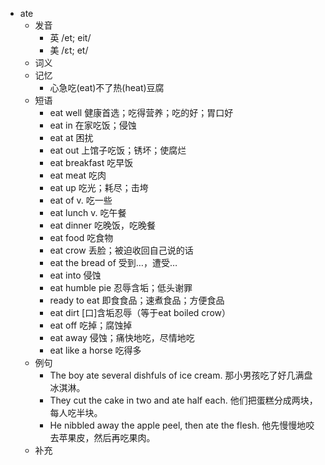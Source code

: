 - ate
  - 发音
    - 英 /et; eit/
    - 美 /ɛt; et/
  - 词义
  - 记忆
    - 心急吃(eat)不了热(heat)豆腐
  - 短语
    - eat well 健康首选；吃得营养；吃的好；胃口好
    - eat in 在家吃饭；侵蚀
    - eat at 困扰
    - eat out 上馆子吃饭；锈坏；使腐烂
    - eat breakfast 吃早饭
    - eat meat 吃肉
    - eat up 吃光；耗尽；击垮
    - eat of v. 吃一些
    - eat lunch v. 吃午餐
    - eat dinner 吃晚饭，吃晚餐
    - eat food 吃食物
    - eat crow 丢脸；被迫收回自己说的话
    - eat the bread of 受到…，遭受…
    - eat into 侵蚀
    - eat humble pie 忍辱含垢；低头谢罪
    - ready to eat 即食食品；速煮食品；方便食品
    - eat dirt [口]含垢忍辱（等于eat boiled crow）
    - eat off 吃掉；腐蚀掉
    - eat away 侵蚀；痛快地吃，尽情地吃
    - eat like a horse 吃得多
  - 例句
    - The boy ate several dishfuls of ice cream. 那小男孩吃了好几满盘冰淇淋。
    - They cut the cake in two and ate half each. 他们把蛋糕分成两块，每人吃半块。
    - He nibbled away the apple peel, then ate the flesh. 他先慢慢地咬去苹果皮，然后再吃果肉。
  - 补充